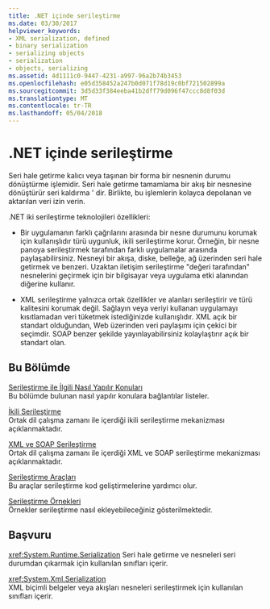 ```yaml
---
title: .NET içinde serileştirme
ms.date: 03/30/2017
helpviewer_keywords:
- XML serialization, defined
- binary serialization
- serializing objects
- serialization
- objects, serializing
ms.assetid: 4d1111c0-9447-4231-a997-96a2b74b3453
ms.openlocfilehash: e05d358452a247b0d071f78d19c0bf721502899a
ms.sourcegitcommit: 3d5d33f384eeba41b2dff79d096f47ccc8d8f03d
ms.translationtype: MT
ms.contentlocale: tr-TR
ms.lasthandoff: 05/04/2018
---
```

# <a name="serialization-in-net"></a>.NET içinde serileştirme
Seri hale getirme kalıcı veya taşınan bir forma bir nesnenin durumu dönüştürme işlemidir. Seri hale getirme tamamlama bir akış bir nesnesine dönüştürür seri kaldırma ' dir. Birlikte, bu işlemlerin kolayca depolanan ve aktarılan veri izin verin.  
  
.NET iki serileştirme teknolojileri özellikleri:  
  
-   Bir uygulamanın farklı çağrılarını arasında bir nesne durumunu korumak için kullanışlıdır türü uygunluk, ikili serileştirme korur. Örneğin, bir nesne panoya serileştirmek tarafından farklı uygulamalar arasında paylaşabilirsiniz. Nesneyi bir akışa, diske, belleğe, ağ üzerinden seri hale getirmek ve benzeri. Uzaktan iletişim serileştirme "değeri tarafından" nesnelerini geçirmek için bir bilgisayar veya uygulama etki alanından diğerine kullanır.  
  
-   XML serileştirme yalnızca ortak özellikler ve alanları serileştirir ve türü kalitesini korumak değil. Sağlayın veya veriyi kullanan uygulamayı kısıtlamadan veri tüketmek istediğinizde kullanışlıdır. XML açık bir standart olduğundan, Web üzerinden veri paylaşımı için çekici bir seçimdir. SOAP benzer şekilde yayınlayabilirsiniz kolaylaştırır açık bir standart olan.  
  
## <a name="in-this-section"></a>Bu Bölümde  
[Serileştirme ile İlgili Nasıl Yapılır Konuları](../../../docs/standard/serialization/serialization-how-to-topics.md)  
Bu bölümde bulunan nasıl yapılır konulara bağlantılar listeler.
  
[İkili Serileştirme](../../../docs/standard/serialization/binary-serialization.md)  
Ortak dil çalışma zamanı ile içerdiği ikili serileştirme mekanizması açıklanmaktadır.

[XML ve SOAP Serileştirme](../../../docs/standard/serialization/xml-and-soap-serialization.md)  
Ortak dil çalışma zamanı ile içerdiği XML ve SOAP serileştirme mekanizması açıklanmaktadır.

[Serileştirme Araçları](../../../docs/standard/serialization/serialization-tools.md)  
Bu araçlar serileştirme kod geliştirmelerine yardımcı olur.

[Serileştirme Örnekleri](../../../docs/standard/serialization/serialization-samples.md)  
Örnekler serileştirme nasıl ekleyebileceğiniz gösterilmektedir.

## <a name="reference"></a>Başvuru
<xref:System.Runtime.Serialization> Seri hale getirme ve nesneleri seri durumdan çıkarmak için kullanılan sınıfları içerir.
  
<xref:System.Xml.Serialization>  
XML biçimli belgeler veya akışları nesneleri serileştirmek için kullanılan sınıfları içerir.